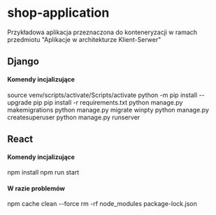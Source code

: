 # shop-application
Przykładowa aplikacja przeznaczona do konteneryzacji w ramach przedmiotu "Aplikacje w architekturze Klient-Serwer"

## Django
#### Komendy incjalizujące
source venv/scripts/activate/Scripts/activate
python -m pip install --upgrade pip
pip install -r requirements.txt
python manage.py makemigrations
python manage.py migrate
winpty python manage.py createsuperuser
python manage.py runserver

## React
#### Komendy incjalizujące
npm install
npm run start

#### W razie problemów
npm cache clean --force
rm -rf node_modules package-lock.json
